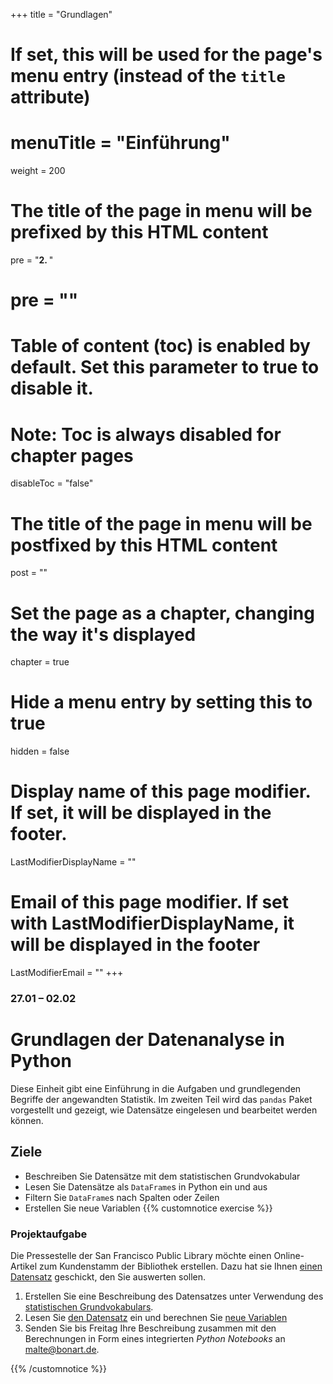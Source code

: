 +++
title = "Grundlagen"
# If set, this will be used for the page's menu entry (instead of the `title` attribute)
# menuTitle = "Einführung"
weight = 200
# The title of the page in menu will be prefixed by this HTML content
 pre = "<b>2. </b>"
# pre = "<i class='fab fa-github'></i>"
# Table of content (toc) is enabled by default. Set this parameter to true to disable it.
# Note: Toc is always disabled for chapter pages
disableToc = "false"

# The title of the page in menu will be postfixed by this HTML content
post = ""
# Set the page as a chapter, changing the way it's displayed
chapter = true
# Hide a menu entry by setting this to true
hidden = false
# Display name of this page modifier. If set, it will be displayed in the footer.
LastModifierDisplayName = ""
# Email of this page modifier. If set with LastModifierDisplayName, it will be displayed in the footer
LastModifierEmail = ""
+++


### 27.01 – 02.02

# Grundlagen der Datenanalyse in Python

Diese Einheit gibt eine Einführung in die Aufgaben und grundlegenden Begriffe der angewandten Statistik. Im zweiten Teil wird das `pandas` Paket vorgestellt und gezeigt, wie Datensätze eingelesen und bearbeitet werden können.

## Ziele

- Beschreiben Sie Datensätze mit dem statistischen Grundvokabular
- Lesen Sie Datensätze als `DataFrame`s in Python ein und aus
- Filtern Sie `DataFrame`s nach Spalten oder Zeilen
- Erstellen Sie neue Variablen
{{% customnotice exercise %}}

### Projektaufgabe

Die Pressestelle der San Francisco Public Library möchte einen Online-Artikel zum Kundenstamm der Bibliothek erstellen. Dazu hat sie Ihnen [einen Datensatz](/data-librarian/organisation/dataset/) geschickt, den Sie auswerten sollen.

1. Erstellen Sie eine Beschreibung des Datensatzes unter Verwendung des [statistischen Grundvokabulars](/data-librarian/basics/basic_terms/).
2. Lesen Sie [den Datensatz](/data-librarian/organisation/dataset/) ein und berechnen Sie [neue Variablen](/data-librarian/basics/pandas)
3. Senden Sie bis Freitag Ihre Beschreibung zusammen mit den Berechnungen in Form eines integrierten *Python Notebooks* an [malte@bonart.de](mailto:malte@bonart.de).

{{% /customnotice %}}
